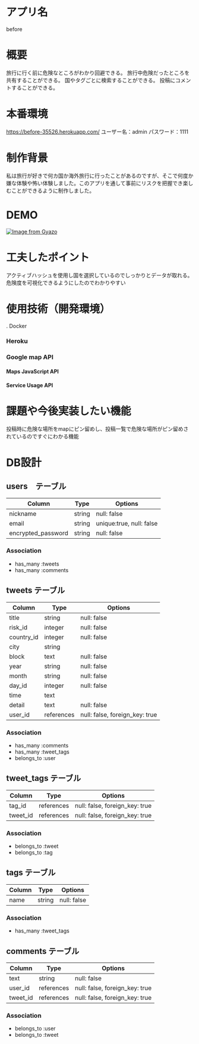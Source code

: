 # アプリ名
before
# 概要
旅行に行く前に危険なところがわかり回避できる。
旅行中危険だったところを共有することができる。
国やタグごとに検索することができる。
投稿にコメントすることができる。
# 本番環境
https://before-35526.herokuapp.com/
ユーザー名：admin
パスワード：1111
# 制作背景
私は旅行が好きで何カ国か海外旅行に行ったことがあるのですが、そこで何度か嫌な体験や怖い体験しました。このアプリを通して事前にリスクを把握でき楽しむことができるように制作しました。
# DEMO
[![Image from Gyazo](https://i.gyazo.com/4659a3a9045992c16cb0cca90aef7842.gif)](https://gyazo.com/4659a3a9045992c16cb0cca90aef7842)
# 工夫したポイント
アクティブハッシュを使用し国を選択しているのでしっかりとデータが取れる。
危険度を可視化できるようにしたのでわかりやすい


# 使用技術（開発環境）
. Docker
### Heroku
### Google map API
#### Maps JavaScript API
#### Service Usage API

# 課題や今後実装したい機能
投稿時に危険な場所をmapにピン留めし、投稿一覧で危険な場所がピン留めされているのですぐにわかる機能
# DB設計
## users　テーブル

| Column             | Type   | Options                  |
|--------------------|--------|--------------------------|
| nickname           | string | null: false              | ニックネーム
| email              | string | unique:true, null: false | メールアドレス
| encrypted_password | string | null: false              | パスワード

### Association
- has_many :tweets
- has_many :comments

## tweets テーブル

| Column             | Type       | Options                        |
|--------------------|------------|--------------------------------|
| title              | string     | null: false                    | タイトル
| risk_id            | integer    | null: false                    | 危険度　アクティブハッシュ
| country_id         | integer    | null: false                    | 国　アクティブハッシュ
| city               | string     |                                | 地域
| block              | text       | null: false                    | 場所
| year               | string     | null: false                    | 年
| month              | string     | null: false                    | 月
| day_id             | integer    | null: false                    | 朝昼晩　アクティブハッシュ
| time               | text       |                                | 時間
| detail             | text       | null: false                    | 内容説明
| user_id            | references | null: false, foreign_key: true |

### Association
- has_many   :comments
- has_many   :tweet_tags
- belongs_to :user





## tweet_tags テーブル

| Column    | Type       | Options                        |
|-----------|------------|--------------------------------|
| tag_id    | references | null: false, foreign_key: true |
| tweet_id  | references | null: false, foreign_key: true |

### Association
- belongs_to :tweet
- belongs_to :tag



## tags テーブル

| Column             | Type   | Options                  |
|--------------------|--------|--------------------------|
| name               | string | null: false              | タグ名

### Association
- has_many   :tweet_tags




## comments テーブル

| Column   | Type       | Options                        |
|----------|------------|--------------------------------|
| text     | string     | null: false                    | コメント
| user_id  | references | null: false, foreign_key: true |
| tweet_id | references | null: false, foreign_key: true |

### Association
- belongs_to :user
- belongs_to :tweet


